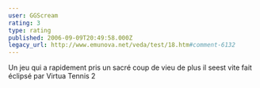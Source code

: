 ```yaml
---
user: GGScream
rating: 3
type: rating
published: 2006-09-09T20:49:58.000Z
legacy_url: http://www.emunova.net/veda/test/18.htm#comment-6132
---
```

Un jeu qui a rapidement pris un sacré coup de vieu de plus il seest vite fait éclipsé par Virtua Tennis 2